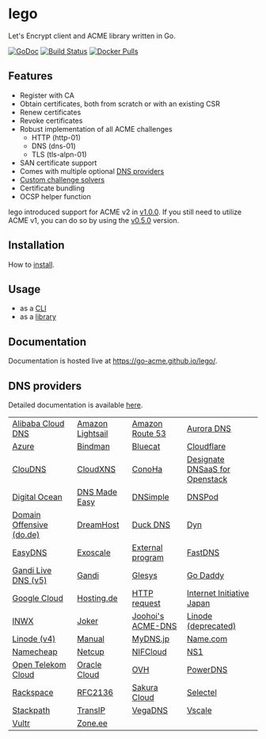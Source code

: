 # lego

Let's Encrypt client and ACME library written in Go.

[![GoDoc](https://godoc.org/github.com/go-acme/lego?status.svg)](https://godoc.org/github.com/go-acme/lego/acme)
[![Build Status](https://travis-ci.com/go-acme/lego.svg?branch=master)](https://travis-ci.com/go-acme/lego)
[![Docker Pulls](https://img.shields.io/docker/pulls/goacme/lego.svg)](https://hub.docker.com/r/goacme/lego/)

## Features

- Register with CA
- Obtain certificates, both from scratch or with an existing CSR
- Renew certificates
- Revoke certificates
- Robust implementation of all ACME challenges
  - HTTP (http-01)
  - DNS (dns-01)
  - TLS (tls-alpn-01)
- SAN certificate support
- Comes with multiple optional [DNS providers](https://go-acme.github.io/lego/dns)
- [Custom challenge solvers](https://go-acme.github.io/lego/usage/library/writing-a-challenge-solver/)
- Certificate bundling
- OCSP helper function

lego introduced support for ACME v2 in [v1.0.0](https://github.com/go-acme/lego/releases/tag/v1.0.0). If you still need to utilize ACME v1, you can do so by using the [v0.5.0](https://github.com/go-acme/lego/releases/tag/v0.5.0) version.

## Installation

How to [install](https://go-acme.github.io/lego/installation/).

## Usage

- as a [CLI](https://go-acme.github.io/lego/usage/cli)
- as a [library](https://go-acme.github.io/lego/usage/library)

## Documentation

Documentation is hosted live at https://go-acme.github.io/lego/.

## DNS providers

Detailed documentation is available [here](https://go-acme.github.io/lego/dns).

|                                                                                 |                                                                                 |                                                                                 |                                                                                 |
|---------------------------------------------------------------------------------|---------------------------------------------------------------------------------|---------------------------------------------------------------------------------|---------------------------------------------------------------------------------|
| [Alibaba Cloud DNS](https://go-acme.github.io/lego/dns/alidns/)                 | [Amazon Lightsail](https://go-acme.github.io/lego/dns/lightsail/)               | [Amazon Route 53](https://go-acme.github.io/lego/dns/route53/)                  | [Aurora DNS](https://go-acme.github.io/lego/dns/auroradns/)                     |
| [Azure](https://go-acme.github.io/lego/dns/azure/)                              | [Bindman](https://go-acme.github.io/lego/dns/bindman/)                          | [Bluecat](https://go-acme.github.io/lego/dns/bluecat/)                          | [Cloudflare](https://go-acme.github.io/lego/dns/cloudflare/)                    |
| [ClouDNS](https://go-acme.github.io/lego/dns/cloudns/)                          | [CloudXNS](https://go-acme.github.io/lego/dns/cloudxns/)                        | [ConoHa](https://go-acme.github.io/lego/dns/conoha/)                            | [Designate DNSaaS for Openstack](https://go-acme.github.io/lego/dns/designate/) |
| [Digital Ocean](https://go-acme.github.io/lego/dns/digitalocean/)               | [DNS Made Easy](https://go-acme.github.io/lego/dns/dnsmadeeasy/)                | [DNSimple](https://go-acme.github.io/lego/dns/dnsimple/)                        | [DNSPod](https://go-acme.github.io/lego/dns/dnspod/)                            |
| [Domain Offensive (do.de)](https://go-acme.github.io/lego/dns/dode/)            | [DreamHost](https://go-acme.github.io/lego/dns/dreamhost/)                      | [Duck DNS](https://go-acme.github.io/lego/dns/duckdns/)                         | [Dyn](https://go-acme.github.io/lego/dns/dyn/)                                  |
| [EasyDNS](https://go-acme.github.io/lego/dns/easydns/)                          | [Exoscale](https://go-acme.github.io/lego/dns/exoscale/)                        | [External program](https://go-acme.github.io/lego/dns/exec/)                    | [FastDNS](https://go-acme.github.io/lego/dns/fastdns/)                          |
| [Gandi Live DNS (v5)](https://go-acme.github.io/lego/dns/gandiv5/)              | [Gandi](https://go-acme.github.io/lego/dns/gandi/)                              | [Glesys](https://go-acme.github.io/lego/dns/glesys/)                            | [Go Daddy](https://go-acme.github.io/lego/dns/godaddy/)                         |
| [Google Cloud](https://go-acme.github.io/lego/dns/gcloud/)                      | [Hosting.de](https://go-acme.github.io/lego/dns/hostingde/)                     | [HTTP request](https://go-acme.github.io/lego/dns/httpreq/)                     | [Internet Initiative Japan](https://go-acme.github.io/lego/dns/iij/)            |
| [INWX](https://go-acme.github.io/lego/dns/inwx/)                                | [Joker](https://go-acme.github.io/lego/dns/joker/)                              | [Joohoi's ACME-DNS](https://go-acme.github.io/lego/dns/acme-dns)                | [Linode (deprecated)](https://go-acme.github.io/lego/dns/linode/)               |
| [Linode (v4)](https://go-acme.github.io/lego/dns/linodev4/)                     | [Manual](https://go-acme.github.io/lego/dns/manual/)                            | [MyDNS.jp](https://go-acme.github.io/lego/dns/mydnsjp/)                         | [Name.com](https://go-acme.github.io/lego/dns/namedotcom/)                      |
| [Namecheap](https://go-acme.github.io/lego/dns/namecheap/)                      | [Netcup](https://go-acme.github.io/lego/dns/netcup/)                            | [NIFCloud](https://go-acme.github.io/lego/dns/nifcloud/)                        | [NS1](https://go-acme.github.io/lego/dns/ns1/)                                  |
| [Open Telekom Cloud](https://go-acme.github.io/lego/dns/otc/)                   | [Oracle Cloud](https://go-acme.github.io/lego/dns/oraclecloud/)                 | [OVH](https://go-acme.github.io/lego/dns/ovh/)                                  | [PowerDNS](https://go-acme.github.io/lego/dns/pdns/)                            |
| [Rackspace](https://go-acme.github.io/lego/dns/rackspace/)                      | [RFC2136](https://go-acme.github.io/lego/dns/rfc2136/)                          | [Sakura Cloud](https://go-acme.github.io/lego/dns/sakuracloud/)                 | [Selectel](https://go-acme.github.io/lego/dns/selectel/)                        |
| [Stackpath](https://go-acme.github.io/lego/dns/stackpath/)                      | [TransIP](https://go-acme.github.io/lego/dns/transip/)                          | [VegaDNS](https://go-acme.github.io/lego/dns/vegadns/)                          | [Vscale](https://go-acme.github.io/lego/dns/vscale/)                            |
| [Vultr](https://go-acme.github.io/lego/dns/vultr/)                              | [Zone.ee](https://go-acme.github.io/lego/dns/zoneee/)                           |                                                                                 |                                                                                 |
